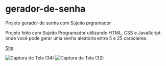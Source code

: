 # gerador-de-senha
Projeto gerador de senha com Sujeito prgramador

Projeto feito com Sujeito Programador utilizando HTML, CSS e JavaScript onde você pode gerar uma senha aleatória entre 5 e 25 caracteres.


<a href="https://amandalima-a.github.io/gerador-de-senha/" target="_blank"> Site </a>



![Captura de Tela (34)](https://github.com/AmandaLima-a/gerador-de-senha/assets/137872922/ae37837d-107b-4b7e-8142-64039b6d5373)
![Captura de Tela (32)](https://github.com/AmandaLima-a/gerador-de-senha/assets/137872922/59980e7c-6b4d-42c6-b808-4b1c4a3ce59b)
